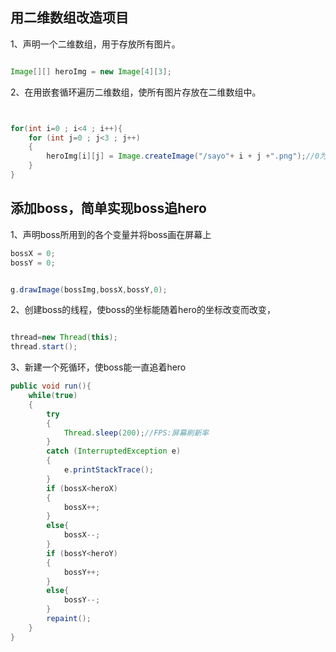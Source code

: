 ## 用二维数组改造项目

1、声明一个二维数组，用于存放所有图片。

```java

Image[][] heroImg = new Image[4][3];

```

2、在用嵌套循环遍历二维数组，使所有图片存放在二维数组中。
```java


for(int i=0 ; i<4 ; i++){
    for (int j=0 ; j<3 ; j++)
    {
        heroImg[i][j] = Image.createImage("/sayo"+ i + j +".png");//0为上，1为下，2为左，3为右
    }
}
```

## 添加boss，简单实现boss追hero

1、声明boss所用到的各个变量并将boss画在屏幕上

```java
bossX = 0;
bossY = 0;


g.drawImage(bossImg,bossX,bossY,0);
```
2、创建boss的线程，使boss的坐标能随着hero的坐标改变而改变，
```java

thread=new Thread(this);
thread.start();
```

3、新建一个死循环，使boss能一直追着hero


```java
public void run(){
    while(true)
    {
        try
        {
            Thread.sleep(200);//FPS:屏幕刷新率
        }
        catch (InterruptedException e)
        {
            e.printStackTrace();
        }
        if (bossX<heroX)
        {
            bossX++;
        }
        else{
            bossX--;
        }
        if (bossY<heroY)
        {
            bossY++;
        }
        else{
            bossY--;
        }
        repaint();
    }
}

```